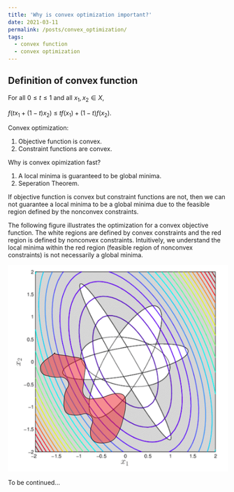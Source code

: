 ```yaml
---
title: 'Why is convex optimization important?'
date: 2021-03-11
permalink: /posts/convex_optimization/
tags:
  - convex function
  - convex optimization
---
```


Definition of convex function
------
For all ${ 0\leq t \leq 1}$ and all ${ x_{1},x_{2}\in X,}$ 

${ f\left(tx_{1}+(1-t)x_{2}\right)~\leq ~tf\left(x_{1}\right)+(1-t)f\left(x_{2}\right).}$


Convex optimization:
1. Objective function is convex.
2. Constraint functions are convex.


Why is convex opimization fast?
1. A local minima is guaranteed to be global minima. 
2. Seperation Theorem.


If objective function is convex but constraint functions are not, then we can not guarantee a local minima to be a global minima due to the feasible region defined by the nonconvex constraints.

The following figure illustrates the optimization for a convex objective function. The white regions are defined by convex constraints and the red region is defined by nonconvex constraints. Intuitively, we understand the local minima within the red region (feasible region of nonconvex constraints) is not necessarily a global minima.

<img src='/images/posts/convex_opt.png'>

To be continued...